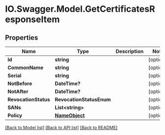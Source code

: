 # IO.Swagger.Model.GetCertificatesResponseItem
## Properties

Name | Type | Description | Notes
------------ | ------------- | ------------- | -------------
**Id** | **string** |  | [optional] 
**CommonName** | **string** |  | [optional] 
**Serial** | **string** |  | [optional] 
**NotBefore** | **DateTime?** |  | [optional] 
**NotAfter** | **DateTime?** |  | [optional] 
**RevocationStatus** | **RevocationStatusEnum** |  | [optional] 
**SANs** | **List&lt;string&gt;** |  | [optional] 
**Policy** | [**NameObject**](NameObject.md) |  | [optional] 

[[Back to Model list]](../README.md#documentation-for-models) [[Back to API list]](../README.md#documentation-for-api-endpoints) [[Back to README]](../README.md)


